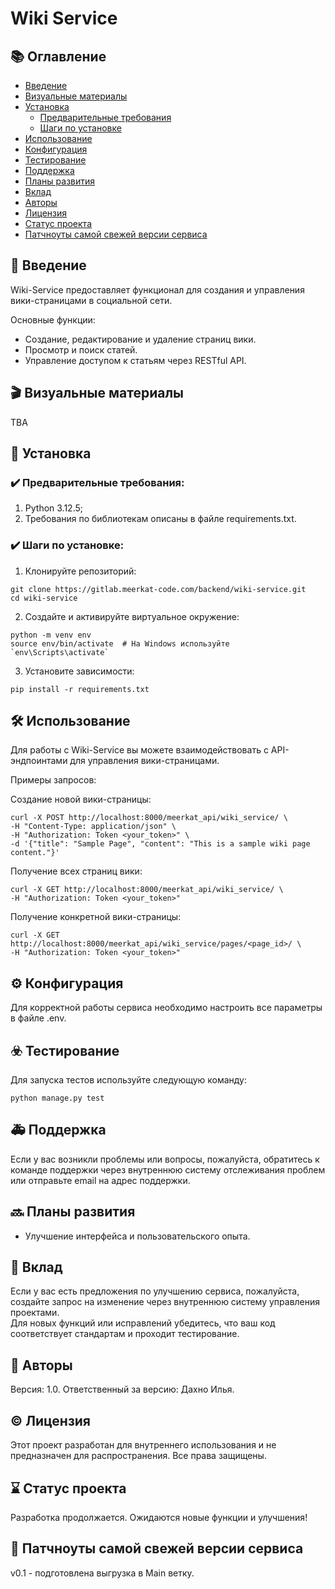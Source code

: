 # Wiki Service

## 📚 Оглавление
- [Введение](#введение)
- [Визуальные материалы](#визуальные_материалы)
- [Установка](#установка)
    - [Предварительные требования](#предварительные_требования)
    - [Шаги по установке](#шаги_по_установке)
- [Использование](#использование)
- [Конфигурация](#конфигурация)
- [Тестирование](#тестирование)
- [Поддержка](#поддержка)
- [Планы развития](#планы_развития)
- [Вклад](#вклад)
- [Авторы](#авторы)
- [Лицензия](#лицензия)
- [Статус проекта](#статус_проекта)
- [Патчноуты самой свежей версии сервиса](#патчноуты_самой_свежей_версии_сервиса)

## 🚀 Введение
Wiki-Service предоставляет функционал для создания и управления вики-страницами в социальной сети. 

Основные функции:

- Создание, редактирование и удаление страниц вики.
- Просмотр и поиск статей.
- Управление доступом к статьям через RESTful API.

## 🎬 Визуальные материалы
TBA

## 💾 Установка
### ✔️ Предварительные требования:
1. Python 3.12.5;
2. Требования по библиотекам описаны в файле requirements.txt.

### ✔️ Шаги по установке:
1. Клонируйте репозиторий:

```
git clone https://gitlab.meerkat-code.com/backend/wiki-service.git
cd wiki-service
```

2. Создайте и активируйте виртуальное окружение:

```
python -m venv env
source env/bin/activate  # На Windows используйте `env\Scripts\activate`
```

3. Установите зависимости:

```
pip install -r requirements.txt
```

## 🛠️ Использование
Для работы с Wiki-Service вы можете взаимодействовать с API-эндпоинтами для управления вики-страницами.

Примеры запросов:

Создание новой вики-страницы:

```
curl -X POST http://localhost:8000/meerkat_api/wiki_service/ \
-H "Content-Type: application/json" \
-H "Authorization: Token <your_token>" \
-d '{"title": "Sample Page", "content": "This is a sample wiki page content."}'
```

Получение всех страниц вики:

```
curl -X GET http://localhost:8000/meerkat_api/wiki_service/ \
-H "Authorization: Token <your_token>"
```

Получение конкретной вики-страницы:

```
curl -X GET http://localhost:8000/meerkat_api/wiki_service/pages/<page_id>/ \
-H "Authorization: Token <your_token>"
```

## ⚙️ Конфигурация
Для корректной работы сервиса необходимо настроить все параметры в файле .env.

## ☣️ Тестирование
Для запуска тестов используйте следующую команду:

```
python manage.py test
```

## 🚑 Поддержка
Если у вас возникли проблемы или вопросы, пожалуйста, обратитесь к команде поддержки через внутреннюю систему отслеживания проблем или отправьте email на адрес поддержки.

## 🔜 Планы развития
- Улучшение интерфейса и пользовательского опыта.

## 🤝 Вклад
Если у вас есть предложения по улучшению сервиса, пожалуйста, создайте запрос на изменение через внутреннюю систему управления проектами.  
Для новых функций или исправлений убедитесь, что ваш код соответствует стандартам и проходит тестирование.

## 👋 Авторы
Версия: 1.0.
Ответственный за версию: Дахно Илья.

## ©️ Лицензия
Этот проект разработан для внутреннего использования и не предназначен для распространения. Все права защищены.

## ⌛ Статус проекта
Разработка продолжается. Ожидаются новые функции и улучшения!

## 📢 Патчноуты самой свежей версии сервиса
v0.1 - подготовлена выгрузка в Main ветку.
